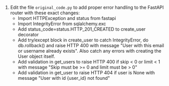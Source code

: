 1. Edit the file `original_code.py` to add proper error handling to the FastAPI router with these exact changes:
   - Import HTTPException and status from fastapi
   - Import IntegrityError from sqlalchemy.exc
   - Add status_code=status.HTTP_201_CREATED to create_user decorator
   - Add try/except block in create_user to catch IntegrityError, do db.rollback() and raise HTTP 400 with message "User with this email or username already exists". Also catch any errors with creating the User object itself.
   - Add validation in get_users to raise HTTP 400 if skip < 0 or limit < 1 with message "Skip must be >= 0 and limit must be > 0"
   - Add validation in get_user to raise HTTP 404 if user is None with message "User with id {user_id} not found"
